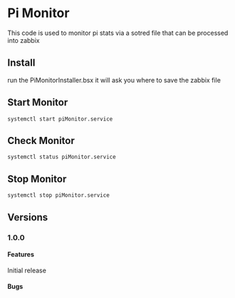 # Pi Monitor
This code is used to monitor pi stats via a sotred file that can be processed into zabbix

## Install
run the PiMonitorInstaller.bsx
it will ask you where to save the zabbix file

## Start Monitor
    systemctl start piMonitor.service
## Check Monitor
    systemctl status piMonitor.service
## Stop Monitor
    systemctl stop piMonitor.service
   
## Versions

### 1.0.0
#### Features
Initial release
#### Bugs